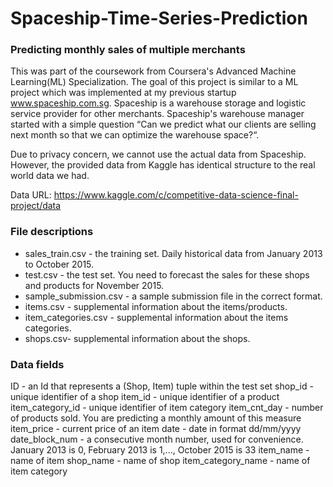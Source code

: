 # Spaceship-Time-Series-Prediction
### Predicting monthly sales of multiple merchants

This was part of the coursework from Coursera's Advanced Machine Learning(ML) Specialization. The goal of this project is similar to a ML project which was implemented at my previous startup www.spaceship.com.sg. Spaceship is a warehouse storage and logistic service provider for other merchants. Spaceship's warehouse manager started with a simple question “Can we predict what our clients are selling next month so that we can optimize the warehouse space?“. 

Due to privacy concern, we cannot use the actual data from Spaceship. However, the provided data from Kaggle has identical structure to the real world data we had.

Data URL: https://www.kaggle.com/c/competitive-data-science-final-project/data

### File descriptions

- sales_train.csv - the training set. Daily historical data from January 2013 to October 2015.
- test.csv - the test set. You need to forecast the sales for these shops and products for November 2015.
- sample_submission.csv - a sample submission file in the correct format.
- items.csv - supplemental information about the items/products.
- item_categories.csv  - supplemental information about the items categories.
- shops.csv- supplemental information about the shops.

### Data fields

ID - an Id that represents a (Shop, Item) tuple within the test set
shop_id - unique identifier of a shop
item_id - unique identifier of a product
item_category_id - unique identifier of item category
item_cnt_day - number of products sold. You are predicting a monthly amount of this measure
item_price - current price of an item
date - date in format dd/mm/yyyy
date_block_num - a consecutive month number, used for convenience. January 2013 is 0, February 2013 is 1,..., October 2015 is 33
item_name - name of item
shop_name - name of shop
item_category_name - name of item category
